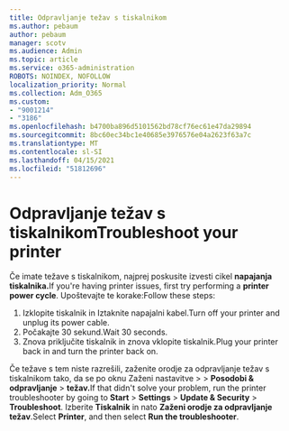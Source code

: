```yaml
---
title: Odpravljanje težav s tiskalnikom
ms.author: pebaum
author: pebaum
manager: scotv
ms.audience: Admin
ms.topic: article
ms.service: o365-administration
ROBOTS: NOINDEX, NOFOLLOW
localization_priority: Normal
ms.collection: Adm_O365
ms.custom:
- "9001214"
- "3186"
ms.openlocfilehash: b4700ba896d5101562bd78cf76ec61e47da29894
ms.sourcegitcommit: 8bc60ec34bc1e40685e3976576e04a2623f63a7c
ms.translationtype: MT
ms.contentlocale: sl-SI
ms.lasthandoff: 04/15/2021
ms.locfileid: "51812696"
---
```

# <a name="troubleshoot-your-printer"></a><span data-ttu-id="d3ec1-102">Odpravljanje težav s tiskalnikom</span><span class="sxs-lookup"><span data-stu-id="d3ec1-102">Troubleshoot your printer</span></span>

<span data-ttu-id="d3ec1-103">Če imate težave s tiskalnikom, najprej poskusite izvesti cikel **napajanja tiskalnika.**</span><span class="sxs-lookup"><span data-stu-id="d3ec1-103">If you're having printer issues, first try performing a **printer power cycle**.</span></span> <span data-ttu-id="d3ec1-104">Upoštevajte te korake:</span><span class="sxs-lookup"><span data-stu-id="d3ec1-104">Follow these steps:</span></span>

1. <span data-ttu-id="d3ec1-105">Izklopite tiskalnik in Iztaknite napajalni kabel.</span><span class="sxs-lookup"><span data-stu-id="d3ec1-105">Turn off your printer and unplug its power cable.</span></span>
2. <span data-ttu-id="d3ec1-106">Počakajte 30 sekund.</span><span class="sxs-lookup"><span data-stu-id="d3ec1-106">Wait 30 seconds.</span></span>
3. <span data-ttu-id="d3ec1-107">Znova priključite tiskalnik in znova vklopite tiskalnik.</span><span class="sxs-lookup"><span data-stu-id="d3ec1-107">Plug your printer back in and turn the printer back on.</span></span>

<span data-ttu-id="d3ec1-108">Če težave s tem niste razrešili, zaženite orodje za odpravljanje težav s tiskalnikom tako, da se po oknu Zaženi nastavitve  >    >  **Posodobi & odpravljanje**  >  **težav.**</span><span class="sxs-lookup"><span data-stu-id="d3ec1-108">If that didn't solve your problem, run the printer troubleshooter by going to **Start** > **Settings** > **Update & Security** > **Troubleshoot**.</span></span> <span data-ttu-id="d3ec1-109">Izberite **Tiskalnik** in nato **Zaženi orodje za odpravljanje težav**.</span><span class="sxs-lookup"><span data-stu-id="d3ec1-109">Select **Printer**, and then select **Run the troubleshooter**.</span></span>